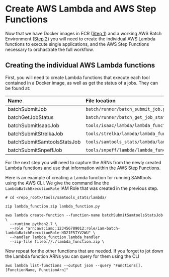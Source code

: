 # Create AWS Lambda and AWS Step Functions

Now that we have Docker images in ECR ([Step 1](01-creating-docker-images.md)) and a working AWS Batch Environment ([Step 2](02-creating-batch-env.md)) you will need to create the individual AWS Lambda functions to execute single applications, and the AWS Step Functions necessary to orchastrate the full workflow.

## Creating the individual AWS Lambda functions

First, you will need to create Lambda functions that execute each tool contained in a Docker image, as well as get the status of a jobs. They can be found at:

| Name                        | File location                                     |
| :-------------------------- | :------------------------------------------------ |
| batchSubmitJob              |  `batch/runner/batch_submit_job.py`               |
| batchGetJobStatus           |  `batch/runner/batch_get_job_status.py`           |
| batchSubmitIsaacJob         |  `tools/isaac/lambda/lambda_function.py`          |
| batchSubmitStrelkaJob       |  `tools/strelka/lambda/lambda_function.py`        |
| batchSubmitSamtoolsStatsJob |  `tools/samtools_stats/lambda/lambda_function.py` |
| batchSubmitSnpeffJob        |  `tools/snpeff/lambda/lambda_function.py`         |


For the next step you will need to capture the ARNs from the newly created Lambda functions and use that information within the AWS Step Functions.

Here is an example of creating a Lamda function for running SAMtools using the AWS CLI. We give the command line the `LambdaBatchExecutionRole` IAM Role that was created in the previous step.

```shell
# cd <repo_root>/tools/samtools_stats/lambda/

zip lambda_function.zip lambda_function.py

aws lambda create-function --function-name batchSubmitSamtoolsStatsJob \
  --runtime python2.7 \
  --role "arn:aws:iam::123456789012:role/iam-batch-lambdaBatchExecutionRole-HD21E5IYV2WU" \
  --handler lambda_function.lambda_handler
  --zip-file fileb://./lambda_function.zip \
```

Now repeat for the other functions that are needed. If you forget to jot down the Lambda function ARNs you can query for them using the CLI

```shell
aws lambda list-functions --output json --query "Functions[].[FunctionName, FunctionArn]"
```
